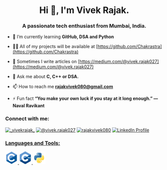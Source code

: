 <h1 align="center">Hi 👋, I'm Vivek Rajak.</h1>
<h3 align="center">A passionate tech enthusiast from Mumbai, India.</h3>

- 🌱 I’m currently learning **GitHub, DSA and Python**

- 👨‍💻 All of my projects will be available at [https://github.com/Chakrastra](https://github.com/Chakrastra)

- 📝 Sometimes I write articles on [https://medium.com/@vivek.rajak027](https://medium.com/@vivek.rajak027)

- 💬 Ask me about **C, C++ or DSA.**

- 📫 How to reach me **rajakvivek080@gmail.com**

- ⚡ Fun fact **“You make your own luck if you stay at it long enough.” ― Naval Ravikant**

<h3 align="left">Connect with me:</h3>
<p align="left">
<a href="https://instagram.com/_vivekrajak_" target="blank"><img align="center" src="https://raw.githubusercontent.com/rahuldkjain/github-profile-readme-generator/master/src/images/icons/Social/instagram.svg" alt="_vivekrajak_" height="30" width="40" /></a>
<a href="https://medium.com/@vivek.rajak027" target="blank"><img align="center" src="https://raw.githubusercontent.com/rahuldkjain/github-profile-readme-generator/master/src/images/icons/Social/medium.svg" alt="@vivek.rajak027" height="30" width="40" /></a>
<a href="https://auth.geeksforgeeks.org/user/rajakvivek080" target="blank"><img align="center" src="https://raw.githubusercontent.com/rahuldkjain/github-profile-readme-generator/master/src/images/icons/Social/geeks-for-geeks.svg" alt="rajakvivek080" height="30" width="40" /></a>
<a href="https://www.linkedin.com/in/vivek-rajak-370444220" target="_blank"><img align="center" src="https://myclouddoor.com/wp-content/uploads/2019/11/Linkedin-logo.png" alt="LinkedIn Profile" height="30" width="50" /a>
</p>

<h3 align="left">Languages and Tools:</h3>
<p align="left"> <a href="https://www.cprogramming.com/" target="_blank" rel="noreferrer"> <img src="https://raw.githubusercontent.com/devicons/devicon/master/icons/c/c-original.svg" alt="c" width="40" height="40"/> </a> <a href="https://www.w3schools.com/cpp/" target="_blank" rel="noreferrer"> <img src="https://raw.githubusercontent.com/devicons/devicon/master/icons/cplusplus/cplusplus-original.svg" alt="cplusplus" width="40" height="40"/> </a> <a href="https://www.python.org" target="_blank" rel="noreferrer"> <img src="https://raw.githubusercontent.com/devicons/devicon/master/icons/python/python-original.svg" alt="python" width="40" height="40"/> </a> </p>
